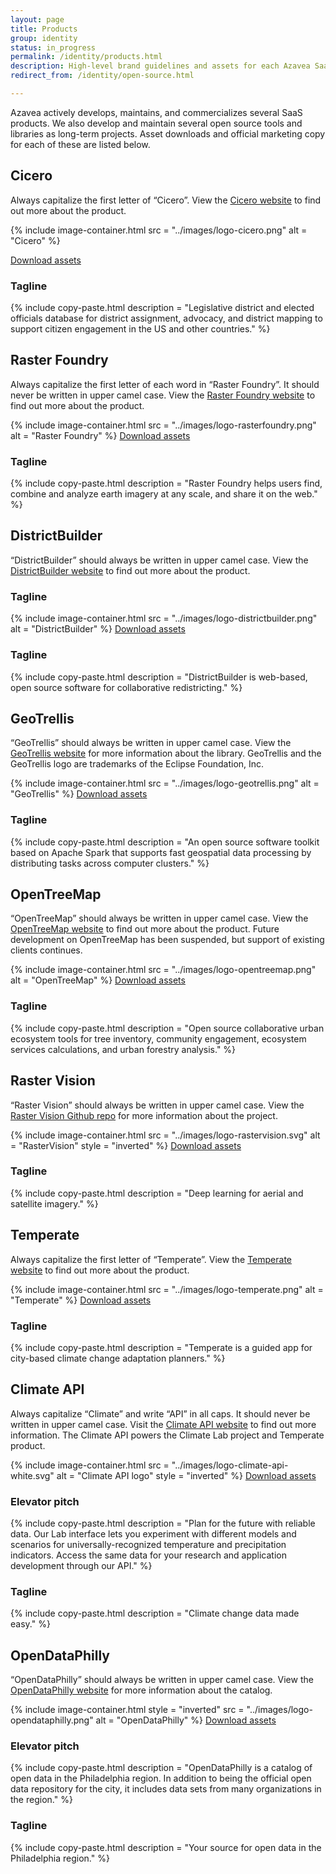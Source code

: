 ```yaml
---
layout: page
title: Products
group: identity
status: in_progress
permalink: /identity/products.html
description: High-level brand guidelines and assets for each Azavea SaaS product and long-term open source projects.
redirect_from: /identity/open-source.html

---
```

Azavea actively develops, maintains, and commercializes several SaaS products. We also develop and maintain several open source tools and libraries as long-term projects. Asset downloads and official marketing copy for each of these are listed below.

## Cicero
Always capitalize the first letter of “Cicero”. View the [Cicero website](https://www.cicerodata.com/) to find out more about the product.

{% include image-container.html
  src =  "../images/logo-cicero.png"
  alt =  "Cicero"
%}

<a href="/downloads/cicero.zip" class="c-btn c-btn--small" download>Download assets</a>

### Tagline
{% include copy-paste.html
  description = "Legislative district and elected officials database for district assignment, advocacy, and district mapping to support citizen engagement in the US and other countries."
%}

## Raster Foundry
Always capitalize the first letter of each word in “Raster Foundry”. It should never be written in upper camel case. View the [Raster Foundry website](https://www.rasterfoundry.com/) to find out more about the product.

{% include image-container.html
  src =  "../images/logo-rasterfoundry.png"
  alt =  "Raster Foundry"
%}
<a href="/downloads/rasterfoundry.zip" class="c-btn c-btn--small" download>Download assets</a>

### Tagline
{% include copy-paste.html
  description = "Raster Foundry helps users find, combine and analyze earth imagery at any scale, and share it on the web."
%}

## DistrictBuilder
“DistrictBuilder” should always be written in upper camel case. View the [DistrictBuilder website](http://www.districtbuilder.org/) to find out more about the product.

### Tagline
{% include image-container.html
  src =  "../images/logo-districtbuilder.png"
  alt =  "DistrictBuilder"
%}
<a href="/downloads/districtbuilder.zip" class="c-btn c-btn--small" download>Download assets</a>

### Tagline
{% include copy-paste.html
  description = "DistrictBuilder is web-based, open source software for collaborative redistricting."
%}

## GeoTrellis
“GeoTrellis” should always be written in upper camel case. View the [GeoTrellis website](https://geotrellis.io/) for more information about the library. GeoTrellis and the GeoTrellis logo are trademarks of the Eclipse Foundation, Inc.

{% include image-container.html
  src =  "../images/logo-geotrellis.png"
  alt =  "GeoTrellis"
%}
<a href="/downloads/geotrellis.zip" class="c-btn c-btn--small" download>Download assets</a>

### Tagline
{% include copy-paste.html
  description = "An open source software toolkit based on Apache Spark that supports fast geospatial data processing by distributing tasks across computer clusters."
%}

## OpenTreeMap
“OpenTreeMap” should always be written in upper camel case. View the [OpenTreeMap website](https://www.opentreemap.org/) to find out more about the product. Future development on OpenTreeMap has been suspended, but support of existing clients continues.

{% include image-container.html
  src =  "../images/logo-opentreemap.png"
  alt =  "OpenTreeMap"
%}
<a href="/downloads/opentreemap.zip" class="c-btn c-btn--small" download>Download assets</a>

### Tagline
{% include copy-paste.html
  description = "Open source collaborative urban ecosystem tools for tree inventory, community engagement, ecosystem services calculations, and urban forestry analysis."
%}

## Raster Vision
“Raster Vision” should always be written in upper camel case. View the [Raster Vision Github repo](https://github.com/azavea/raster-vision) for more information about the project.

{% include image-container.html
  src =  "../images/logo-rastervision.svg"
  alt =  "RasterVision"
  style = "inverted"
%}
<a href="/downloads/raster-vision.zip" class="c-btn c-btn--small" download>Download assets</a>

### Tagline
{% include copy-paste.html
  description = "Deep learning for aerial and satellite imagery."
%}

## Temperate
Always capitalize the first letter of “Temperate”. View the [Temperate website](https://www.temperate.io/) to find out more about the product.

{% include image-container.html
  src =  "../images/logo-temperate.png"
  alt =  "Temperate"
%}
<a href="/downloads/temperate.zip" class="c-btn c-btn--small" download>Download assets</a>

### Tagline
{% include copy-paste.html
  description = "Temperate is a guided app for city-based climate change adaptation planners."
%}

## Climate API
Always capitalize “Climate” and write “API” in all caps. It should never be written in upper camel case. Visit the [Climate API website](https://climate.azavea.com/) to find out more information. The Climate API powers the Climate Lab project and Temperate product.

{% include image-container.html
  src =  "../images/logo-climate-api-white.svg"
  alt =  "Climate API logo"
  style = "inverted"
%}
<a href="/downloads/climate-api.zip" class="c-btn c-btn--small" download>Download assets</a>

### Elevator pitch
{% include copy-paste.html
  description = "Plan for the future with reliable data. Our Lab interface lets you experiment with different models and scenarios for universally-recognized temperature and precipitation indicators. Access the same data for your research and application development through our API."
%}

### Tagline
{% include copy-paste.html
  description = "Climate change data made easy."
%}

## OpenDataPhilly
“OpenDataPhilly” should always be written in upper camel case. View the [OpenDataPhilly website](https://www.opendataphilly.org/) for more information about the catalog.

{% include image-container.html
  style = "inverted"
  src =  "../images/logo-opendataphilly.png"
  alt =  "OpenDataPhilly"
%}
<a href="/downloads/opendataphilly.zip" class="c-btn c-btn--small" download>Download assets</a>

### Elevator pitch
{% include copy-paste.html
  description = "OpenDataPhilly is a catalog of open data in the Philadelphia region. In addition to being the official open data repository for the city, it includes data sets from many organizations in the region."
%}

### Tagline
{% include copy-paste.html
  description = "Your source for open data in the Philadelphia region."
%}